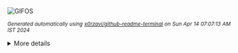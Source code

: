 <div align="justify">
<picture>
    <source media="(prefers-color-scheme: dark)" srcset="https://i.ibb.co/Cs8rjb0/output-gif.gif">
    <source media="(prefers-color-scheme: light)" srcset="https://i.ibb.co/Cs8rjb0/output-gif.gif">
    <img alt="GIFOS" src="https://i.ibb.co/Cs8rjb0/output-gif.gif">
</picture>

<sub><i>Generated automatically using [x0rzavi/github-readme-terminal](https://github.com/x0rzavi/github-readme-terminal) on Sun Apr 14 07:07:13 AM IST 2024</i></sub>

<details>
<summary>More details</summary>

</details>
</div>

<!-- Image deletion URL: https://ibb.co/YTQr5cj/ed64ee030351a6abac9f8e752312ed4e -->